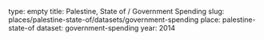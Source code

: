 type: empty
title: Palestine, State of / Government Spending
slug: places/palestine-state-of/datasets/government-spending
place: palestine-state-of
dataset: government-spending
year: 2014
